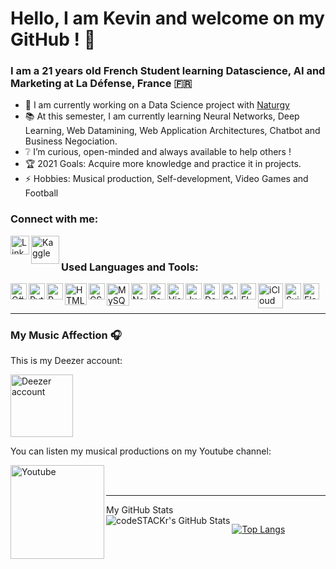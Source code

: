 # Hello, I am Kevin and welcome on my GitHub ! 👋


### I am a 21 years old French Student learning Datascience, AI and Marketing at La Défense, France :fr:

- 🔬 I am currently working on a Data Science project with [Naturgy](https://www.naturgy.com/inicio)
- 📚 At this semester, I am currently learning Neural Networks, Deep Learning, Web Datamining, Web Application Architectures, Chatbot and Business Negociation.
- ❔ I’m curious, open-minded and always available to help others !
- 🏆 2021 Goals: Acquire more knowledge and practice it in projects.
- ⚡ Hobbies: Musical production, Self-development, Video Games and Football


### Connect with me:

[<img align="left" alt="LinkedIn" width="30px" src="https://image.flaticon.com/icons/png/512/174/174857.png" />][LinkedIn]
[<img align="left" alt="Kaggle" width="45px" src="https://upload.wikimedia.org/wikipedia/commons/7/7c/Kaggle_logo.png" />][Kaggle]

<br />

### Used Languages and Tools:

<img align="left" alt="C#" width="26px" src="https://camo.githubusercontent.com/0617f4657fef12e8d16db45b8d73def73144b09f/68747470733a2f2f646576656c6f7065722e6665646f726170726f6a6563742e6f72672f7374617469632f6c6f676f2f6373686172702e706e67" />
<img align="left" alt="Python" width="26px" src="https://upload.wikimedia.org/wikipedia/commons/thumb/c/c3/Python-logo-notext.svg/1200px-Python-logo-notext.svg.png" />
<img align="left" alt="R" width="26px" src="https://upload.wikimedia.org/wikipedia/commons/thumb/1/1b/R_logo.svg/1200px-R_logo.svg.png" />
<img align="left" alt="HTML" width="35px" src="http://www.w3.org/html/logo/downloads/HTML5_Logo_512.png" />
<img align="left" alt="CSS" width="26px" src="https://upload.wikimedia.org/wikipedia/commons/thumb/d/d5/CSS3_logo_and_wordmark.svg/1200px-CSS3_logo_and_wordmark.svg.png" />
<img align="left" alt="MySQL" width="36px" src="https://clipart.info/images/ccovers/1499794875MySQL-logo-png-transparent.png" />
<img align="left" alt="NoSQL" width="26px" src="https://upload.wikimedia.org/wikipedia/en/thumb/6/68/Oracle_SQL_Developer_logo.svg/1200px-Oracle_SQL_Developer_logo.svg.png" />
<img align="left" alt="Pack Office" width="26px" src="https://nektony.com/wp-content/uploads/2019/07/office-365-icon.png" />
<img align="left" alt="Visual Studio" width="26px" src="https://upload.wikimedia.org/wikipedia/commons/thumb/c/cd/Visual_Studio_2017_Logo.svg/1200px-Visual_Studio_2017_Logo.svg.png" />
<img align="left" alt="Jupyter" width="26px" src="https://upload.wikimedia.org/wikipedia/commons/thumb/3/38/Jupyter_logo.svg/1200px-Jupyter_logo.svg.png" />
<img align="left" alt="Docker" width="26px" src="https://www.docker.com/sites/default/files/d8/2019-07/vertical-logo-monochromatic.png" />
<img align="left" alt="Solidworks" width="26px" src="https://josearqt.files.wordpress.com/2015/08/solidworks.png" />
<img align="left" alt="FL Studio" width="26px" src="https://www.image-line.com/innovaeditor/assets/FLStudio20_MasterIcon.png" />
<img align="left" alt="iCloud" width="40px" src="http://images.techhive.com/images/article/2014/06/icloud-icon-100310077-large.png" />
<img align="left" alt="Suite Adobe" width="26px" src="https://4.bp.blogspot.com/-WbmBgZ3T0Bo/WJYItpu5f3I/AAAAAAAAANE/dcJz_1V9JOk5JdbzabvhgLns1gD_kbFxwCLcB/s1600/cc-logo-Adobe-Creative-Cloud.png" />
<img align="left" alt="Flask" width="26px" src="https://www.probytes.net/wp-content/uploads/2018/10/flask-logo-png-transparent.png" />

<br />
<br />

---
### My Music Affection 🎧

This is my Deezer account:

[<img src="https://img.talkandroid.com/uploads/2015/09/Deezer-Logo.jpeg" alt="Deezer account" width="100" />](https://www.deezer.com/fr/profile/483938021)

You can listen my musical productions on my Youtube channel:

[<img align="left" alt="Youtube" width="150px" src="https://upload.wikimedia.org/wikipedia/commons/thumb/b/b8/YouTube_Logo_2017.svg/1280px-YouTube_Logo_2017.svg.png" />](https://www.youtube.com/channel/UCiOClUjiixQJw0RznHwZ2Wg)

<br />
<br />

---

<summary>My GitHub Stats</summary>

<img align="left" alt="codeSTACKr's GitHub Stats" src="https://github-readme-stats.codestackr.vercel.app/api?username=kevinnclas&show_icons=true&theme=gruvbox&hide_border=true" />

[![Top Langs](https://github-readme-stats.vercel.app/api/top-langs/?username=kevinnclas)](https://github.com/anuraghazra/github-readme-stats)



[LinkedIn]: https://www.linkedin.com/in/kevin-nicolas-78600/
[Kaggle]: https://www.kaggle.com/kevinnclas
